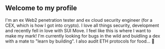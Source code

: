 ## Welcome to my profile

I'm an ex Web2 penetration tester and ex cloud security engineer (for a CEX, which is how I got into crypto). I love all things security, development and recently fell in love with SUI Move. I feel like this is where I want to make my mark! I'm currently looking for bugs in the wild and buidling a dex with a mate to "learn by building". I also audit ETH protocols for food... 🍿
